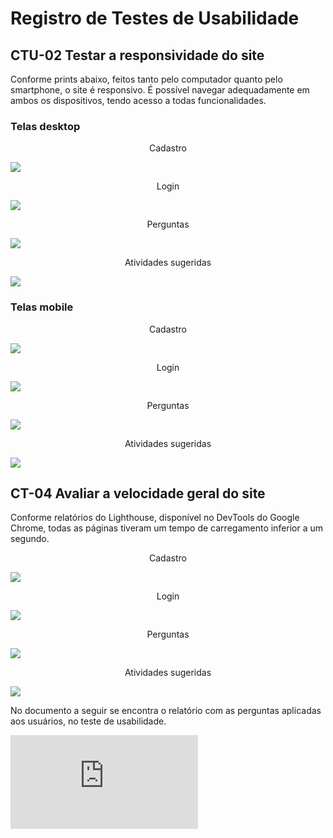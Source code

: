 # Registro de Testes de Usabilidade

## CTU-02 Testar a responsividade do site

Conforme prints abaixo, feitos tanto pelo computador quanto pelo smartphone, o site é responsivo.
É possível navegar adequadamente em ambos os dispositivos, tendo acesso a todas funcionalidades.

### Telas desktop

<div align="center">Cadastro</div>

![](img/testes/usabilidade/responsividade/cadastro.png)

<div align="center">Login</div>

![](img/testes/usabilidade/responsividade/login.png)

<div align="center">Perguntas</div>

![](img/testes/usabilidade/responsividade/perguntas.png)

<div align="center">Atividades sugeridas</div>

![](img/testes/usabilidade/responsividade/atividade_sugerida.png)

### Telas mobile

<div align="center">Cadastro</div>

![](img/testes/usabilidade/responsividade/cadastro_mobile.png)

<div align="center">Login</div>

![](img/testes/usabilidade/responsividade/login_mobile.png)

<div align="center">Perguntas</div>

![](img/testes/usabilidade/responsividade/perguntas_mobile.png)

<div align="center">Atividades sugeridas</div>

![](img/testes/usabilidade/responsividade/atividade_sugerida_mobile.png)

## CT-04 Avaliar a velocidade geral do site

Conforme relatórios do Lighthouse, disponível no DevTools do Google Chrome, todas as páginas tiveram um tempo de carregamento inferior a um segundo.

<div align="center">Cadastro</div>

![](img/testes/usabilidade/velocidade/performance-cadastro.png)

<div align="center">Login</div>

![](img/testes/usabilidade/velocidade/performance-login.png)

<div align="center">Perguntas</div>

![](img/testes/usabilidade/velocidade/performance-perguntas.png)

<div align="center">Atividades sugeridas</div>

![](img/testes/usabilidade/velocidade/performance-sugestao-atividade.png)

No documento a seguir se encontra o relatório com as perguntas aplicadas aos usuários, no teste de usabilidade.

![Relatório de usabilidade](https://github.com/ICEI-PUC-Minas-PMV-ADS/pmv-ads-2021-2-e2-proj-int-t4-carbonfree/blob/main/docs/pdf/Relatorio_teste_usabilidade.pdf)

